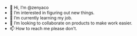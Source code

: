 - 👋 Hi, I’m @zenyaco
- 👀 I’m interested in figuring out new things.
- 🌱 I’m currently learning my job.
- 💞️ I’m looking to collaborate on products to make work easier.
- 📫 How to reach me please don't.

<!---
zenyaco/zenyaco is a ✨ special ✨ repository because its `README.md` (this file) appears on your GitHub profile.
You can click the Preview link to take a look at your changes.
--->
